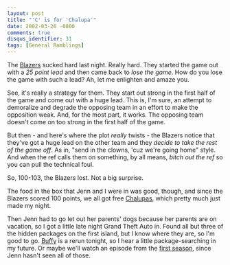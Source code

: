 ```yaml
---
layout: post
title: "'C' is for 'Chalupa'"
date: 2002-03-26 -0800
comments: true
disqus_identifier: 31
tags: [General Ramblings]
---
```

The [Blazers](http://www.nba.com/blazers/) sucked hard last night.
Really hard. They started the game out with a *25 point lead* and then
came back to *lose the game*. How do you lose the game with such a lead?
Ah, let me enlighten and amaze you.
 
 See, it's really a strategy for them. They start out strong in the
first half of the game and come out with a huge lead. This is, I'm sure,
an attempt to demoralize and degrade the opposing team in an effort to
make the opposition weak. And, for the most part, it works. The opposing
team doesn't come on too strong in the first half of the game.
 
 But then - and here's where the plot *really* twists - the Blazers
notice that they've got a huge lead on the other team and they *decide
to take the rest of the game off*. As in, "send in the clowns, 'cuz
we're going home" style. And when the ref calls them on something, by
all means, *bitch out the ref* so you can pull the technical foul.
 
 So, 100-103, the Blazers lost. Not a big surprise.
 
 The food in the box that Jenn and I were in was good, though, and since
the Blazers scored 100 points, we all got free
[Chalupas](http://www.tacobell.com/), which pretty much just made my
night.
 
 Then Jenn had to go let out her parents' dogs because her parents are
on vacation, so I got a little late night Grand Theft Auto in. Found all
but three of the hidden packages on the first island, but I know where
they are, so I'm good to go. [Buffy](http://www.buffy.com/) is a rerun
tonight, so I hear a little package-searching in my future. Or maybe
we'll watch an episode from the [first
season](http://www.amazon.com/exec/obidos/ASIN/B00005221I/mhsvortex),
since Jenn hasn't seen all of those.
